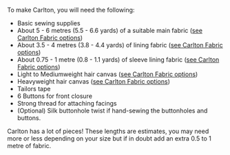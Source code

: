 
To make Carlton, you will need the following:

- Basic sewing supplies
- About 5 - 6 metres (5.5 - 6.6 yards) of a suitable main fabric ([see Carlton Fabric options](/docs/patterns/carlton/fabric/))
- About 3.5 - 4 metres (3.8 - 4.4 yards) of lining fabric ([see Carlton Fabric options](/docs/patterns/carlton/fabric/))
- About 0.75 - 1 metre (0.8 - 1.1 yards) of sleeve lining fabric ([see Carlton Fabric options](/docs/patterns/carlton/fabric/))
- Light to Mediumweight hair canvas ([see Carlton Fabric options](/docs/patterns/carlton/fabric/))
- Heavyweight hair canvas ([see Carlton Fabric options](/docs/patterns/carlton/fabric/))
- Tailors tape
- 6 Buttons for front closure
- Strong thread for attaching facings
- (Optional) Silk buttonhole twist if hand-sewing the buttonholes and buttons.

<Warning>

Carlton has a lot of pieces! These lengths are estimates, you may need more or less depending on your size but if in doubt add an extra 0.5 to 1 metre of fabric.

</Warning>

